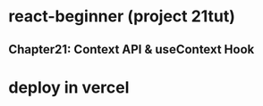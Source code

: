 # react-beginner (project 21tut)
## Chapter21:  Context API & useContext Hook

# deploy in vercel





